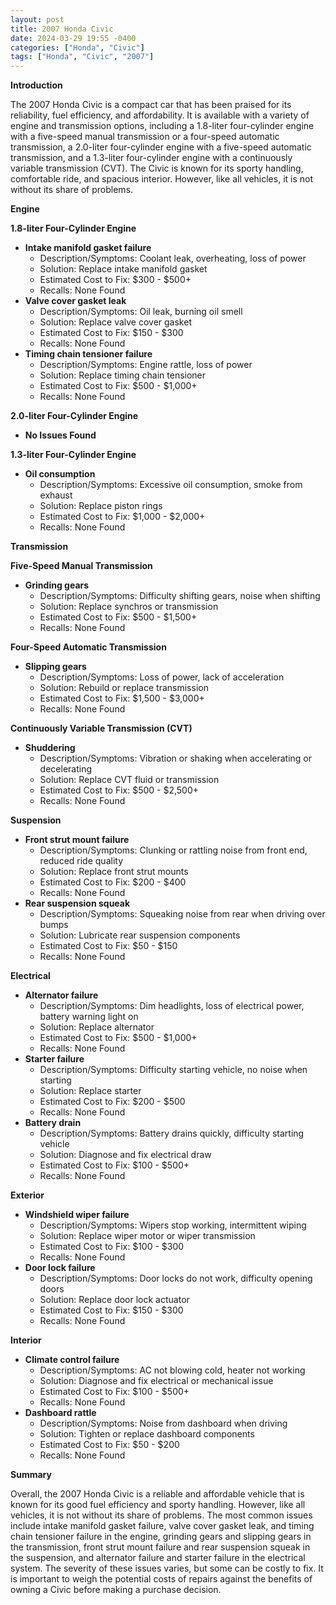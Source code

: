 ```yaml
---
layout: post
title: 2007 Honda Civic
date: 2024-03-29 19:55 -0400
categories: ["Honda", "Civic"]
tags: ["Honda", "Civic", "2007"]
---
```

**Introduction**

The 2007 Honda Civic is a compact car that has been praised for its reliability, fuel efficiency, and affordability. It is available with a variety of engine and transmission options, including a 1.8-liter four-cylinder engine with a five-speed manual transmission or a four-speed automatic transmission, a 2.0-liter four-cylinder engine with a five-speed automatic transmission, and a 1.3-liter four-cylinder engine with a continuously variable transmission (CVT). The Civic is known for its sporty handling, comfortable ride, and spacious interior. However, like all vehicles, it is not without its share of problems.

**Engine**

**1.8-liter Four-Cylinder Engine**

* **Intake manifold gasket failure**
    * Description/Symptoms: Coolant leak, overheating, loss of power
    * Solution: Replace intake manifold gasket
    * Estimated Cost to Fix: $300 - $500+
    * Recalls: None Found
* **Valve cover gasket leak**
    * Description/Symptoms: Oil leak, burning oil smell
    * Solution: Replace valve cover gasket
    * Estimated Cost to Fix: $150 - $300
    * Recalls: None Found
* **Timing chain tensioner failure**
    * Description/Symptoms: Engine rattle, loss of power
    * Solution: Replace timing chain tensioner
    * Estimated Cost to Fix: $500 - $1,000+
    * Recalls: None Found

**2.0-liter Four-Cylinder Engine**

* **No Issues Found**

**1.3-liter Four-Cylinder Engine**

* **Oil consumption**
    * Description/Symptoms: Excessive oil consumption, smoke from exhaust
    * Solution: Replace piston rings
    * Estimated Cost to Fix: $1,000 - $2,000+
    * Recalls: None Found

**Transmission**

**Five-Speed Manual Transmission**

* **Grinding gears**
    * Description/Symptoms: Difficulty shifting gears, noise when shifting
    * Solution: Replace synchros or transmission
    * Estimated Cost to Fix: $500 - $1,500+
    * Recalls: None Found

**Four-Speed Automatic Transmission**

* **Slipping gears**
    * Description/Symptoms: Loss of power, lack of acceleration
    * Solution: Rebuild or replace transmission
    * Estimated Cost to Fix: $1,500 - $3,000+
    * Recalls: None Found

**Continuously Variable Transmission (CVT)**

* **Shuddering**
    * Description/Symptoms: Vibration or shaking when accelerating or decelerating
    * Solution: Replace CVT fluid or transmission
    * Estimated Cost to Fix: $500 - $2,500+
    * Recalls: None Found

**Suspension**

* **Front strut mount failure**
    * Description/Symptoms: Clunking or rattling noise from front end, reduced ride quality
    * Solution: Replace front strut mounts
    * Estimated Cost to Fix: $200 - $400
    * Recalls: None Found
* **Rear suspension squeak**
    * Description/Symptoms: Squeaking noise from rear when driving over bumps
    * Solution: Lubricate rear suspension components
    * Estimated Cost to Fix: $50 - $150
    * Recalls: None Found

**Electrical**

* **Alternator failure**
    * Description/Symptoms: Dim headlights, loss of electrical power, battery warning light on
    * Solution: Replace alternator
    * Estimated Cost to Fix: $500 - $1,000+
    * Recalls: None Found
* **Starter failure**
    * Description/Symptoms: Difficulty starting vehicle, no noise when starting
    * Solution: Replace starter
    * Estimated Cost to Fix: $200 - $500
    * Recalls: None Found
* **Battery drain**
    * Description/Symptoms: Battery drains quickly, difficulty starting vehicle
    * Solution: Diagnose and fix electrical draw
    * Estimated Cost to Fix: $100 - $500+
    * Recalls: None Found

**Exterior**

* **Windshield wiper failure**
    * Description/Symptoms: Wipers stop working, intermittent wiping
    * Solution: Replace wiper motor or wiper transmission
    * Estimated Cost to Fix: $100 - $300
    * Recalls: None Found
* **Door lock failure**
    * Description/Symptoms: Door locks do not work, difficulty opening doors
    * Solution: Replace door lock actuator
    * Estimated Cost to Fix: $150 - $300
    * Recalls: None Found

**Interior**

* **Climate control failure**
    * Description/Symptoms: AC not blowing cold, heater not working
    * Solution: Diagnose and fix electrical or mechanical issue
    * Estimated Cost to Fix: $100 - $500+
    * Recalls: None Found
* **Dashboard rattle**
    * Description/Symptoms: Noise from dashboard when driving
    * Solution: Tighten or replace dashboard components
    * Estimated Cost to Fix: $50 - $200
    * Recalls: None Found

**Summary**

Overall, the 2007 Honda Civic is a reliable and affordable vehicle that is known for its good fuel efficiency and sporty handling. However, like all vehicles, it is not without its share of problems. The most common issues include intake manifold gasket failure, valve cover gasket leak, and timing chain tensioner failure in the engine, grinding gears and slipping gears in the transmission, front strut mount failure and rear suspension squeak in the suspension, and alternator failure and starter failure in the electrical system. The severity of these issues varies, but some can be costly to fix. It is important to weigh the potential costs of repairs against the benefits of owning a Civic before making a purchase decision.
